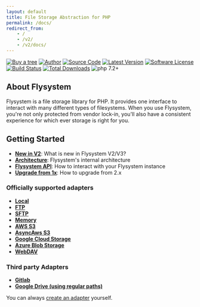 ```yaml
---
layout: default
title: File Storage Abstraction for PHP
permalink: /docs/
redirect_from:
    - /
    - /v2/
    - /v2/docs/
---
```


[![Buy a tree](https://img.shields.io/badge/Buy%20me%20a%20tree-%F0%9F%8C%B3-green)](https://offset.earth/frankdejonge?gift-trees)
[![Author](https://img.shields.io/badge/author-@frankdejonge-blue.svg)](https://twitter.com/frankdejonge)
[![Source Code](https://img.shields.io/badge/source-thephpleague/flysystem-blue.svg)](https://github.com/thephpleague/flysystem)
[![Latest Version](https://img.shields.io/github/tag/thephpleague/flysystem.svg)](https://github.com/thephpleague/flysystem/releases)
[![Software License](https:////img.shields.io/badge/license-MIT-brightgreen.svg)](https://github.com/thephpleague/flysystem/blob/master/LICENSE)
[![Build Status](https://travis-ci.org/thephpleague/flysystem.svg?branch=v1.0)](https://travis-ci.org/thephpleague/flysystem)
[![Total Downloads](https://img.shields.io/packagist/dt/league/flysystem.svg)](https://packagist.org/packages/league/flysystem)
![php 7.2+](https://img.shields.io/badge/php-min%208.0.2-red.svg)

## About Flysystem

Flysystem is a file storage library for PHP. It provides one interface to
interact with many different types of filesystems. When you use Flysystem, you're
not only protected from vendor lock-in, you'll also have a consistent experience
for which ever storage is right for you. 

## Getting Started

* **[New in V2](/docs/what-is-new/)**: What is new in Flysystem V2/V3?
* **[Architecture](/docs/architecture/)**: Flysystem's internal architecture
* **[Flysystem API](/docs/usage/filesystem-api/)**: How to interact with your Flysystem instance
* **[Upgrade from 1x](/docs/upgrade-from-1.x/)**: How to upgrade from 2.x

### Officially supported adapters

* **[Local](/docs/adapter/local/)**
* **[FTP](/docs/adapter/ftp/)**
* **[SFTP](/docs/adapter/sftp-v3/)**
* **[Memory](/docs/adapter/in-memory/)**
* **[AWS S3](/docs/adapter/aws-s3-v3/)**
* **[AsyncAws S3](/docs/adapter/async-aws-s3/)**
* **[Google Cloud Storage](/docs/adapter/google-cloud-storage/)**
* **[Azure Blob Storage](/docs/adapter/azure-blob-storage/)**
* **[WebDAV](/docs/adapter/webdav/)**

### Third party Adapters

* **[Gitlab](/docs/adapter/gitlab/)**
* **[Google Drive (using regular paths)](https://github.com/masbug/flysystem-google-drive-ext)**

You can always [create an adapter](/docs/advanced/creating-an-adapter/) yourself.
